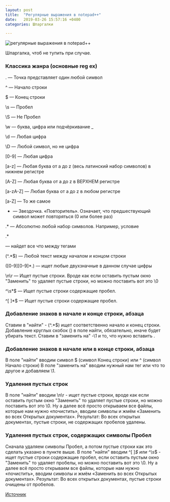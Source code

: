 ```yaml
---
layout: post
title:  "Регулярные выражения в notepad++"
date:   2019-03-26 15:57:16 +0400
categories: Шпаргалки

---
```

![регулярные выражения в notepad++](https://partizanzero.github.io/images/notepad.png)

Шпаргалка, чтоб не тупить при случае.

### Классика жанра (основные reg ex)

. — Точка представляет один любой символ

^ — Начало строки

$ — Конец строки

\s — Пробел

\S — Не Пробел

\w — буква, цифра или подчёркивание _

\d — Любая цифра

\D — Любой символ, но не цифра

[0-9] — Любая цифра

[a-z] — Любая буква от a до z (весь латинский набор символов) в нижнем регистре

[A-Z] — Любая буква от a до z в ВЕРХНЕМ регистре

[a-zA-Z] — Любая буква от a до z в любом регистре

[a-Z] — То же самое

* — Звездочка. «Повторитель». Означает, что предшествующий символ может повторяться (0 или более раз)

.* — Абсолютно любой набор символов. Например, условие <p> .*</p> — найдет все что между тегами <p> </p>

(^.*$) — Любой текст между началом и концом строки

([0-9][0-9]*.) — ищет любые двухзначные в данном случае цифры

\n\r — Ищет пустые строки. Вроде как если оставить пустым окно "Заменить" то удаляет пустые строки, но можно поставить вот это \0

^\s*$ — Ищет пустые строки содержащие пробел.

^[ ]*$ — Ищет пустые строки содержащие пробел.


### Добавление знаков в начале и конце строки, абзаца

Ставим в "найти" - (^.*$) ищет соответственно начало и конец строки.
Добавление круглых скобок () в поле найти, обязательно, иначе будет убирать текст.
Ставим в "заменить на" -\1 и то, что нужно вставить .

### Добавление знаков в начале или в конце строки, абзаца

В поле "найти" вводим символ $ (символ Конец строки) или ^ (символ Начало строки)
В поле "заменить на" вводим нужный нам тег или что то другое и добавляем \1.

### Удаления пустых строк

В поле "найти" вводим \n\r - ищет пустые строки, вроде как если оставить пустым окно "Заменить" то удаляет пустые строки, но можно поставить вот это \0. Ну а далее всё просто открываем все файлы, которые нам нужно «почистить», вводим символы и жмём «Заменить во всех Открытых документах».
Результат: Во всех открытых документах, пустые строки, не содержащих пробелов удалены.

### Удаления пустых строк, содержащих символы Пробел

Сначала удаляем символы Пробел, а потом пустые строки как это сделать указано в пункте выше.
В поле "найти" вводим ^[ ]*$ или ^\s*$ - ищет пустые строки содержащие пробел, если оставить пустым окно "Заменить" то удаляет пробелы, но можно поставить вот это \0. Ну а далее всё просто открываем все файлы, которые нам нужно «почистить», вводим символы и жмём «Заменить во всех Открытых документах».
Результат: Во всех открытых документах, пустые строки очищены от пробелов.


[Источник][источник]

[источник]: http://fadmin.ru/vopros/regulyarnye-vyrazheniya-v-notepad

